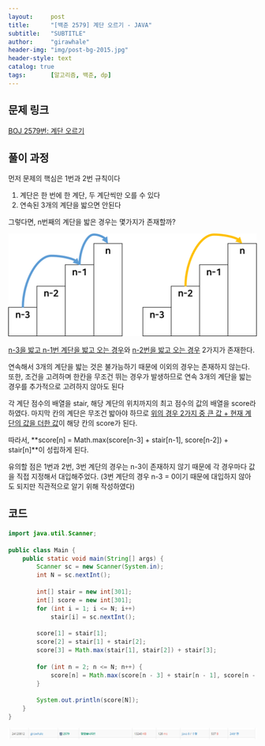 ```yaml
---
layout:     post
title:      "[백준 2579] 계단 오르기 - JAVA"
subtitle:   "SUBTITLE"
author:     "girawhale"
header-img: "img/post-bg-2015.jpg"
header-style: text 
catalog: true
tags:		[알고리즘, 백준, dp]
---
```


## 문제 링크

[BOJ 2579번: 계단 오르기](https://www.acmicpc.net/problem/2579)



## 풀이 과정

먼저 문제의 핵심은 1번과 2번 규칙이다

1. 계단은 한 번에 한 계단, 두 계단씩만 오를 수 있다
2. 연속된 3개의 계단을 밟으면 안된다



그렇다면, n번째의 계단을 밟은 경우는 몇가지가 존재할까?

![img1](/img/in-post/algo/boj2579/boj2579-1.png)

<u>n-3을 밟고 n-1번 계단을 밟고 오는 경우</u>와 <u>n-2번을 밟고 오는 경우</u> 2가지가 존재한다.

연속해서 3개의 계단을 밟는 것은 불가능하기 때문에 이외의 경우는 존재하지 않는다. 또한, 조건을 고려하며 한칸을 무조건 뛰는 경우가 발생하므로 연속 3개의 계단을 밟는 경우를 추가적으로 고려하지 않아도 된다



각 계단 점수의 배열을 stair, 해당 계단의 위치까지의 최고 점수의 값의 배열을 score라 하였다. 마지막 칸의 계단은 무조건 밟아야 하므로 <u>위의 경우 2가지 중 큰 값 + 현재 계단의 값을 더한 값</u>이 해당 칸의 score가 된다.

따라서, **score[n] = Math.max(score[n-3] + stair[n-1], score[n-2]) + stair[n]**이 성립하게 된다.



유의할 점은 1번과 2번, 3번 계단의 경우는 n-3이 존재하지 않기 때문에 각 경우마다 값을 직접 지정해서 대입해주었다. (3번 계단의 경우 n-3 = 0이기 때문에 대입하지 않아도 되지만 직관적으로 알기 위해 작성하였다)



## 코드

``` java
import java.util.Scanner;

public class Main {
	public static void main(String[] args) {
		Scanner sc = new Scanner(System.in);
		int N = sc.nextInt();

		int[] stair = new int[301];
		int[] score = new int[301];
		for (int i = 1; i <= N; i++)
			stair[i] = sc.nextInt();

		score[1] = stair[1];
		score[2] = stair[1] + stair[2];
		score[3] = Math.max(stair[1], stair[2]) + stair[3];

		for (int n = 2; n <= N; n++) {
			score[n] = Math.max(score[n - 3] + stair[n - 1], score[n - 2]) + stair[n];
		}

		System.out.println(score[N]);
	}
}

```

![img1](/img/in-post/algo/boj2579/boj2579-result.png)



